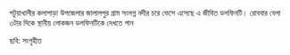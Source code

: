 পটুয়াখালীর কলাপাড়া উপজেলার জালালপুর গ্রাম সংলগ্ন নদীর চরে ভেসে এসেছে এ জীবিত ডলফিনটি। রোববার বেলা ৩টার দিকে স্থানীয় লোকজন ডলফিনটিকে দেখতে পান

ছবি: সংগৃহীত
